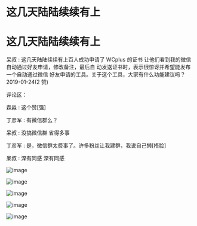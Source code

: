 # 这几天陆陆续续有上

# 这几天陆陆续续有上

呆叔 : 这几天陆陆续续有上百人成功申请了 WCplus 的证书 让他们看到我的微信自动通过好友申请，修改备注，最后自 动发送证书时，表示很惊讶并希望能发布一个自动通过微信 好友申请的工具。关于这个工具，大家有什么功能建议吗？ 2019-01-24(2 赞)

评论区：

森淼 : 这个赞[强]

丁彦军 : 有微信群么？

呆叔 : 没搞微信群 省得多事

丁彦军 : 是，微信群太费事了。许多粉丝让我建群，我说自己懒[捂脸]

呆叔 : 深有同感 深有同感

![image](img/Image_175.png)

![image](img/Image_176.png)

![image](img/Image_177.png)

![image](img/Image_178.png)

![image](img/Image_179.png)